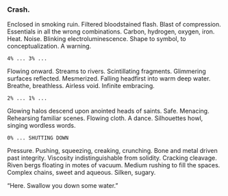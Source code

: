 ### Crash.

Enclosed in smoking ruin. Filtered bloodstained flash. Blast of compression. Essentials in all the wrong combinations. Carbon, hydrogen, oxygen, iron. Heat. Noise. Blinking electroluminescence. Shape to symbol, to conceptualization. A warning.

`4% ... 3% ... `

Flowing onward. Streams to rivers. Scintillating fragments. Glimmering surfaces reflected. Mesmerized. Falling headfirst into warm deep water. Breathe, breathless. Airless void. Infinite embracing.

`2% ... 1% ... `

Glowing halos descend upon anointed heads of saints. Safe. Menacing. Rehearsing familiar scenes. Flowing cloth. A dance. Silhouettes howl, singing wordless words.

`0% ... SHUTTING DOWN`

Pressure. Pushing, squeezing, creaking, crunching. Bone and metal driven past integrity. Viscosity indistinguishable from solidity. Cracking cleavage. Riven bergs floating in motes of vacuum. Medium rushing to fill the spaces. Complex chains, sweet and aqueous. Silken, sugary.

“Here. Swallow you down some water.”